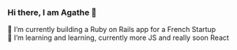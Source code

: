 ###  Hi there, I am Agathe 💃

🔭 I’m currently building a Ruby on Rails app for a French Startup
<br>
🌱 I’m learning and learning, currently more JS and really soon React


<!--
**AgatheLT/AgatheLT** is a ✨ _special_ ✨ repository because its `README.md` (this file) appears on your GitHub profile.

Here are some ideas to get you started:

- 🔭 I’m currently working on ...
- 🌱 I’m currently learning ...
- 👯 I’m looking to collaborate on ...
- 🤔 I’m looking for help with ...
- 💬 Ask me about ...
- 📫 How to reach me: ...
- 😄 Pronouns: ...
- ⚡ Fun fact: ...
-->
